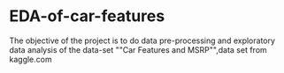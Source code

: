 # EDA-of-car-features
The objective of the project is to do data pre-processing and exploratory data analysis of the data-set ""Car Features and MSRP"",data set from kaggle.com
